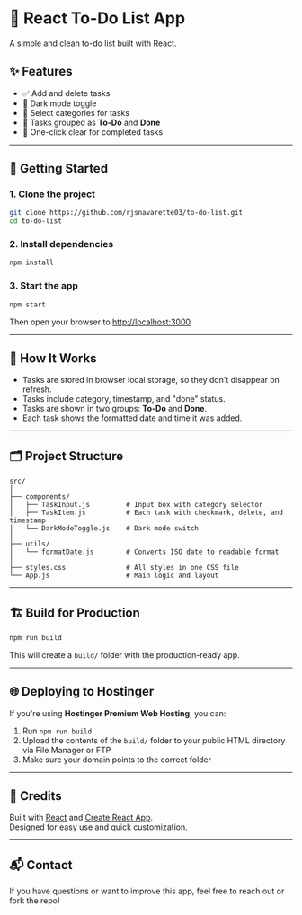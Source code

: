 # 📝 React To-Do List App

A simple and clean to-do list built with React.

## ✨ Features

- ✅ Add and delete tasks
- 🌙 Dark mode toggle
- 📂 Select categories for tasks
- 📑 Tasks grouped as **To-Do** and **Done**
- 🧹 One-click clear for completed tasks

---

## 🚀 Getting Started

### 1. Clone the project

```bash
git clone https://github.com/rjsnavarette03/to-do-list.git
cd to-do-list
```

### 2. Install dependencies

```bash
npm install
```

### 3. Start the app

```bash
npm start
```

Then open your browser to [http://localhost:3000](http://localhost:3000)

---

## 🧠 How It Works

- Tasks are stored in browser local storage, so they don't disappear on refresh.
- Tasks include category, timestamp, and "done" status.
- Tasks are shown in two groups: **To-Do** and **Done**.
- Each task shows the formatted date and time it was added.

---

## 🗂 Project Structure

```
src/
│
├── components/
│   ├── TaskInput.js         # Input box with category selector
│   ├── TaskItem.js          # Each task with checkmark, delete, and timestamp
│   └── DarkModeToggle.js    # Dark mode switch
│
├── utils/
│   └── formatDate.js        # Converts ISO date to readable format
│
├── styles.css               # All styles in one CSS file
└── App.js                   # Main logic and layout
```

---

## 🏗 Build for Production

```bash
npm run build
```

This will create a `build/` folder with the production-ready app.

---

## 🌐 Deploying to Hostinger

If you're using **Hostinger Premium Web Hosting**, you can:

1. Run `npm run build`
2. Upload the contents of the `build/` folder to your public HTML directory via File Manager or FTP
3. Make sure your domain points to the correct folder

---

## 🙌 Credits

Built with [React](https://reactjs.org/) and [Create React App](https://create-react-app.dev/).  
Designed for easy use and quick customization.

---

## 📬 Contact

If you have questions or want to improve this app, feel free to reach out or fork the repo!